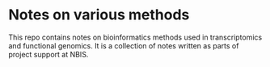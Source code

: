 # Notes on various methods

This repo contains notes on bioinformatics methods used in transcriptomics and functional genomics. 
It is a collection of notes written as parts of project support at NBIS.
